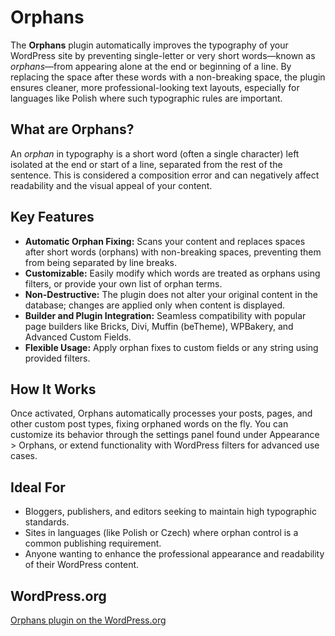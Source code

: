 # Orphans

The **Orphans** plugin automatically improves the typography of your WordPress site by preventing single-letter or very short words—known as *orphans*—from appearing alone at the end or beginning of a line. By replacing the space after these words with a non-breaking space, the plugin ensures cleaner, more professional-looking text layouts, especially for languages like Polish where such typographic rules are important.

## What are Orphans?
An *orphan* in typography is a short word (often a single character) left isolated at the end or start of a line, separated from the rest of the sentence. This is considered a composition error and can negatively affect readability and the visual appeal of your content.

## Key Features
- **Automatic Orphan Fixing:** Scans your content and replaces spaces after short words (orphans) with non-breaking spaces, preventing them from being separated by line breaks.
- **Customizable:** Easily modify which words are treated as orphans using filters, or provide your own list of orphan terms.
- **Non-Destructive:** The plugin does not alter your original content in the database; changes are applied only when content is displayed.
- **Builder and Plugin Integration:** Seamless compatibility with popular page builders like Bricks, Divi, Muffin (beTheme), WPBakery, and Advanced Custom Fields.
- **Flexible Usage:** Apply orphan fixes to custom fields or any string using provided filters.

## How It Works
Once activated, Orphans automatically processes your posts, pages, and other custom post types, fixing orphaned words on the fly. You can customize its behavior through the settings panel found under Appearance > Orphans, or extend functionality with WordPress filters for advanced use cases.

## Ideal For
- Bloggers, publishers, and editors seeking to maintain high typographic standards.
- Sites in languages (like Polish or Czech) where orphan control is a common publishing requirement.
- Anyone wanting to enhance the professional appearance and readability of their WordPress content.

## WordPress.org

[Orphans plugin on the WordPress.org](https://wordpress.org/plugins/sierotki/)
